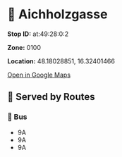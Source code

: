 # 🚉 Aichholzgasse


**Stop ID:** at:49:28:0:2

**Zone:** 0100

**Location:** 48.18028851, 16.32401466

[Open in Google Maps](https://www.google.com/maps?q=48.18028851,16.32401466)

## 🚆 Served by Routes

### 🚌 Bus
- 9A
- 9A
- 9A